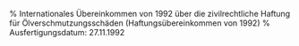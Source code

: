 % Internationales Übereinkommen von 1992 über die zivilrechtliche Haftung für Ölverschmutzungsschäden  (Haftungsübereinkommen von 1992)
% Ausfertigungsdatum: 27.11.1992
 